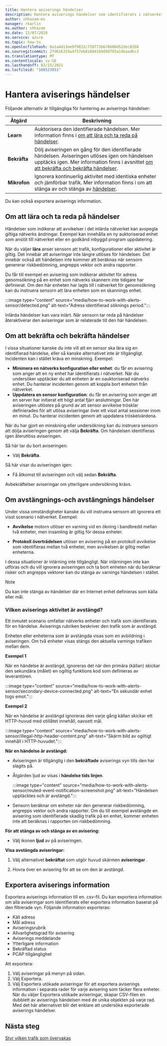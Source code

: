 ```yaml
---
title: Hantera aviserings händelser
description: Hantera aviserings händelser som identifierats i nätverket.
author: shhazam-ms
manager: rkarlin
ms.author: shhazam
ms.date: 12/07/2020
ms.service: azure
ms.topic: how-to
ms.openlocfilehash: 6a1a4d13ee9f9032c739773b678600d52dec82b8
ms.sourcegitcommit: 27d616319a4f57eb8188d1b9d9d793a14baadbc3
ms.translationtype: MT
ms.contentlocale: sv-SE
ms.lasthandoff: 02/15/2021
ms.locfileid: "100523931"
---
```

# <a name="manage-alert-events"></a>Hantera aviserings händelser

Följande alternativ är tillgängliga för hantering av aviserings händelser:

 | Åtgärd | Beskrivning |
 |--|--|
 | **Learn** | Auktorisera den identifierade händelsen. Mer information finns i [om att lära och ta reda på händelser](#about-learning-and-unlearning-events). |
 | **Bekräfta** | Dölj aviseringen en gång för den identifierade händelsen. Aviseringen utlöses igen om händelsen upptäcks igen. Mer information finns i avsnittet [om att bekräfta och bekräfta händelser](#about-acknowledging-and-unacknowledging-events). |
 | **Mikrofon** | Ignorera kontinuerlig aktivitet med identiska enheter och jämförbar trafik. Mer information finns i om att stänga av och stänga av [händelser](#about-muting-and-unmuting-events). |
 
Du kan också exportera aviserings information.
## <a name="about-learning-and-unlearning-events"></a>Om att lära och ta reda på händelser

Händelser som indikerar att avvikelser i det inlärda nätverket kan avspegla giltiga nätverks ändringar. Exempel kan innehålla en ny auktoriserad enhet som anslöt till nätverket eller en godkänd inbyggd program uppdatering.

När du väljer **lära** anser sensorn att trafik, konfigurationer eller aktivitet är giltig. Det innebär att aviseringar inte längre utlöses för händelsen. Det innebär också att händelsen inte kommer att beräknas när sensorn genererar riskbedömning, angrepps vektor och andra rapporter.

Du får till exempel en avisering som indikerar aktivitet för adress genomsökning på en enhet som nätverks skannern inte tidigare har definierat. Om den här enheten har lagts till i nätverket för genomsökning kan du instruera sensorn att lära enheten som en skannings enhet.

:::image type="content" source="media/how-to-work-with-alerts-sensor/detected.png" alt-text="Adress identifierad söknings period.":::

Inlärda händelser kan vara inlärt. När sensorn tar reda på händelser återaktiverar den aviseringar som är relaterade till den här händelsen.

## <a name="about-acknowledging-and-unacknowledging-events"></a>Om att bekräfta och bekräfta händelser

I vissa situationer kanske du inte vill att en sensor ska lära sig en identifierad händelse, eller så kanske alternativet inte är tillgängligt. Incidenten kan i stället kräva en minskning. Exempel:

- **Minimera en nätverks konfiguration eller enhet**: du får en avisering som anger att en ny enhet har identifierats i nätverket. När du undersöker upptäcker du att enheten är en oauktoriserad nätverks enhet. Du hanterar incidenten genom att koppla bort enheten från nätverket.
- **Uppdatera en sensor konfiguration**: du får en avisering som anger att en server har initierat ett högt antal fjärr anslutningar. Den här aviseringen utlöstes på grund av att sensor avvikelse trösklar definierades för att utlösa aviseringar över ett visst antal sessioner inom en minut. Du hanterar incidenten genom att uppdatera tröskelvärdena.

När du har gjort en minskning eller undersökning kan du instruera sensorn att dölja aviseringen genom att välja **Bekräfta**. Om händelsen identifieras igen återutlöss aviseringen.

Så här tar du bort aviseringen:

  - Välj **Bekräfta**.

Så här visar du aviseringen igen:

  - Få åtkomst till aviseringen och välj sedan **Bekräfta**.

Avbekräftelser aviseringar om ytterligare undersökning krävs.

## <a name="about-muting-and-unmuting-events"></a>Om avstängnings-och avstängnings händelser

Under vissa omständigheter kanske du vill instruera sensorn att ignorera ett visst scenario i nätverket. Exempel:

  - **Avvikelse** motorn utlöser en varning vid en ökning i bandbredd mellan två enheter, men insamling är giltig för dessa enheter.

  - **Protokoll överträdelsen** utlöser en avisering på en protokoll avvikelse som identifieras mellan två enheter, men avvikelsen är giltig mellan enheterna.

I dessa situationer är inlärning inte tillgängligt. När inlärningen inte kan utföras och du vill ignorera aviseringen och ta bort enheten när du beräknar risker och angrepps vektorer kan du stänga av varnings händelsen i stället.

> [!NOTE] 
> Du kan inte stänga av händelser där en Internet enhet definieras som källa eller mål.

### <a name="what-alert-activity-is-muted"></a>Vilken aviserings aktivitet är avstängd?

Ett inmutet scenario omfattar nätverks enheter och trafik som identifierats för en händelse. Aviserings rubriken beskriver den trafik som är avstängd.

Enheten eller enheterna som är avstängda visas som en avbildning i aviseringen. Om två enheter visas stängs den aktuella varnings trafiken mellan dem.

**Exempel 1**

När en händelse är avstängd, ignoreras det när den primära (källan) skickar den sekundära (målet) en ogiltig funktions kod som definieras av leverantören.

:::image type="content" source="media/how-to-work-with-alerts-sensor/secondary-device-connected.png" alt-text="En sekundär enhet togs emot.":::

**Exempel 2**

När en händelse är avstängd ignoreras den varje gång källan skickar ett HTTP-huvud med otillåtet innehåll, oavsett mål.

:::image type="content" source="media/how-to-work-with-alerts-sensor/illegal-http-header-content.png" alt-text="Skärm bild av ogiltigt innehåll i HTTP-huvudet.":::

**När en händelse är avstängd:**

- Aviseringen är tillgänglig i den **bekräftade** aviserings vyn tills den har slagits på.

- Åtgärden ljud av visas i **händelse tids linjen**.

  :::image type="content" source="media/how-to-work-with-alerts-sensor/muted-event-notification-screenshot.png" alt-text="Händelsen upptäcktes och är avstängd.":::

- Sensorn beräknar om enheter när den genererar riskbedömning, angrepps vektor och andra rapporter. Om du till exempel avstängde en avisering som identifierade skadlig trafik på en enhet, kommer enheten inte att beräknas i rapporten om riskbedömning.

**För att stänga av och stänga av en avisering:**

- Välj ikonen **ljud** av på aviseringen.

**Visa avstängda aviseringar:**

1. Välj alternativet **bekräftat** som utgör huvud skärmen **aviseringar** .

2. Hovra över en avisering för att se om den är avstängd.  

## <a name="export-alert-information"></a>Exportera aviserings information

Exportera aviserings information till en. csv-fil. Du kan exportera information om alla aviseringar som identifierats eller exportera information baserat på den filtrerade vyn. Följande information exporteras:

- Käll adress
- Mål adress
- Aviseringsrubrik
- Allvarlighetsgrad för avisering
- Aviserings meddelande
- Ytterligare information
- Bekräftad status
- PCAP tillgänglighet

Att exportera:

1. Välj aviseringar på menyn på sidan.
1. Välj Exportera.
1. Välj Exportera utökade aviseringar för att exportera aviserings information i separata rader för varje avisering som täcker flera enheter. När du väljer Exportera utökade aviseringar, skapar CSV-filen en dubblett av aviserings händelsen med de unika objekten på varje rad. Med det här alternativet blir det enklare att undersöka exporterade aviserings händelser.

## <a name="next-steps"></a>Nästa steg

[Styr vilken trafik som övervakas](how-to-control-what-traffic-is-monitored.md)
